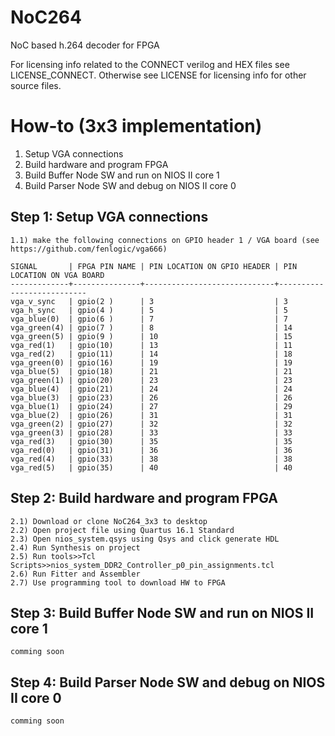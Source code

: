 # NoC264
NoC based h.264 decoder for FPGA

For licensing info related to the CONNECT verilog and HEX files see LICENSE_CONNECT.
Otherwise see LICENSE for licensing info for other source files.

# How-to (3x3 implementation)
1) Setup VGA connections
2) Build hardware and program FPGA
3) Build Buffer Node SW and run on NIOS II core 1
4) Build Parser Node SW and debug on NIOS II core 0

## Step 1: Setup VGA connections
    1.1) make the following connections on GPIO header 1 / VGA board (see https://github.com/fenlogic/vga666)

    SIGNAL       | FPGA PIN NAME | PIN LOCATION ON GPIO HEADER | PIN LOCATION ON VGA BOARD
    -------------+---------------+-----------------------------+---------------------------
    vga_v_sync   | gpio(2 )      | 3                           | 3
    vga_h_sync   | gpio(4 )      | 5                           | 5
    vga_blue(0)  | gpio(6 )      | 7                           | 7
    vga_green(4) | gpio(7 )      | 8                           | 14
    vga_green(5) | gpio(9 )      | 10                          | 15
    vga_red(1)   | gpio(10)      | 13                          | 11
    vga_red(2)   | gpio(11)      | 14                          | 18
    vga_green(0) | gpio(16)      | 19                          | 19
    vga_blue(5)  | gpio(18)      | 21                          | 21
    vga_green(1) | gpio(20)      | 23                          | 23
    vga_blue(4)  | gpio(21)      | 24                          | 24
    vga_blue(3)  | gpio(23)      | 26                          | 26
    vga_blue(1)  | gpio(24)      | 27                          | 29
    vga_blue(2)  | gpio(26)      | 31                          | 31
    vga_green(2) | gpio(27)      | 32                          | 32
    vga_green(3) | gpio(28)      | 33                          | 33
    vga_red(3)   | gpio(30)      | 35                          | 35
    vga_red(0)   | gpio(31)      | 36                          | 36
    vga_red(4)   | gpio(33)      | 38                          | 38
    vga_red(5)   | gpio(35)      | 40                          | 40

## Step 2: Build hardware and program FPGA
    2.1) Download or clone NoC264_3x3 to desktop
    2.2) Open project file using Quartus 16.1 Standard
    2.3) Open nios_system.qsys using Qsys and click generate HDL
    2.4) Run Synthesis on project
    2.5) Run tools>>Tcl Scripts>>nios_system_DDR2_Controller_p0_pin_assignments.tcl
    2.6) Run Fitter and Assembler
    2.7) Use programming tool to download HW to FPGA

## Step 3: Build Buffer Node SW and run on NIOS II core 1
    comming soon
    
## Step 4: Build Parser Node SW and debug on NIOS II core 0
    comming soon